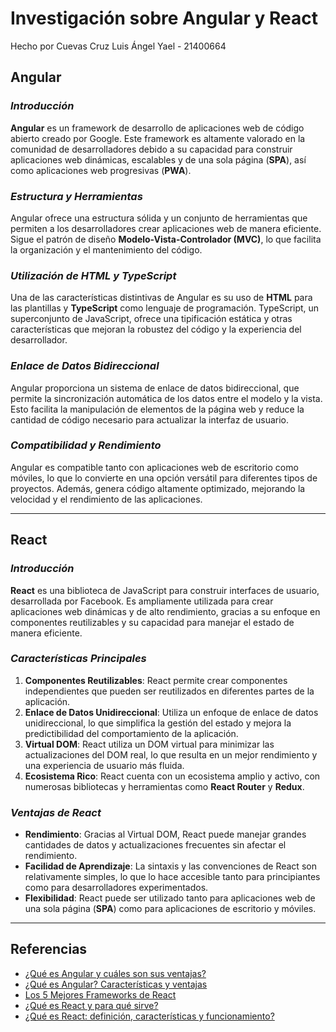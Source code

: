 # Investigación sobre Angular y React

Hecho por Cuevas Cruz Luis Ángel Yael - 21400664

## **Angular**

### *Introducción*
**Angular** es un framework de desarrollo de aplicaciones web de código abierto creado por Google. Este framework es altamente valorado en la comunidad de desarrolladores debido a su capacidad para construir aplicaciones web dinámicas, escalables y de una sola página (**SPA**), así como aplicaciones web progresivas (**PWA**).

### *Estructura y Herramientas*
Angular ofrece una estructura sólida y un conjunto de herramientas que permiten a los desarrolladores crear aplicaciones web de manera eficiente. Sigue el patrón de diseño **Modelo-Vista-Controlador (MVC)**, lo que facilita la organización y el mantenimiento del código.

### *Utilización de HTML y TypeScript*
Una de las características distintivas de Angular es su uso de **HTML** para las plantillas y **TypeScript** como lenguaje de programación. TypeScript, un superconjunto de JavaScript, ofrece una tipificación estática y otras características que mejoran la robustez del código y la experiencia del desarrollador.

### *Enlace de Datos Bidireccional*
Angular proporciona un sistema de enlace de datos bidireccional, que permite la sincronización automática de los datos entre el modelo y la vista. Esto facilita la manipulación de elementos de la página web y reduce la cantidad de código necesario para actualizar la interfaz de usuario.

### *Compatibilidad y Rendimiento*
Angular es compatible tanto con aplicaciones web de escritorio como móviles, lo que lo convierte en una opción versátil para diferentes tipos de proyectos. Además, genera código altamente optimizado, mejorando la velocidad y el rendimiento de las aplicaciones.

---

## **React**

### *Introducción*
**React** es una biblioteca de JavaScript para construir interfaces de usuario, desarrollada por Facebook. Es ampliamente utilizada para crear aplicaciones web dinámicas y de alto rendimiento, gracias a su enfoque en componentes reutilizables y su capacidad para manejar el estado de manera eficiente.

### *Características Principales*
1. **Componentes Reutilizables**: React permite crear componentes independientes que pueden ser reutilizados en diferentes partes de la aplicación.
2. **Enlace de Datos Unidireccional**: Utiliza un enfoque de enlace de datos unidireccional, lo que simplifica la gestión del estado y mejora la predictibilidad del comportamiento de la aplicación.
3. **Virtual DOM**: React utiliza un DOM virtual para minimizar las actualizaciones del DOM real, lo que resulta en un mejor rendimiento y una experiencia de usuario más fluida.
4. **Ecosistema Rico**: React cuenta con un ecosistema amplio y activo, con numerosas bibliotecas y herramientas como **React Router** y **Redux**.

### *Ventajas de React*
- **Rendimiento**: Gracias al Virtual DOM, React puede manejar grandes cantidades de datos y actualizaciones frecuentes sin afectar el rendimiento.
- **Facilidad de Aprendizaje**: La sintaxis y las convenciones de React son relativamente simples, lo que lo hace accesible tanto para principiantes como para desarrolladores experimentados.
- **Flexibilidad**: React puede ser utilizado tanto para aplicaciones web de una sola página (**SPA**) como para aplicaciones de escritorio y móviles.

---

## **Referencias**
- [¿Qué es Angular y cuáles son sus ventajas?](https://imaginaformacion.com/tutoriales/conoce-las-ventajas-de-utilizar-angular)
- [¿Qué es Angular? Características y ventajas](https://blog.hubspot.es/website/que-es-angular)
- [Los 5 Mejores Frameworks de React](https://imaginaformacion.com/tutoriales/los-5-mejores-frameworks-de-react)
- [¿Qué es React y para qué sirve?](https://ebac.mx/blog/que-es-react)
- [¿Qué es React: definición, características y funcionamiento?](https://www.hostinger.mx/tutoriales/que-es-react)